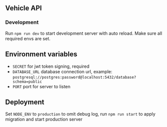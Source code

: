 ## Vehicle API

### Development

Run `npm run dev` to start development server with auto reload. Make sure all required envs are set.


## Environment variables
- `SECRET` for jwt token signing, required
- `DATABASE_URL` database connection url, example: `postgresql://postgres:password@localhost:5432/database?schema=public`
- `PORT` port for server to listen 

## Deployment
Set `NODE_ENV` to `production` to omit debug log, run `npm run start` to apply migration and start production server